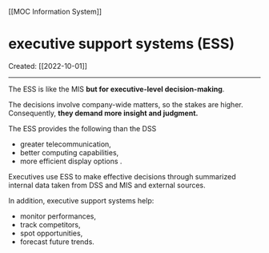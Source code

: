 [[MOC Information System]]

# executive support systems (ESS)
Created:  [[2022-10-01]]

---
The ESS is like the MIS **but for executive-level decision-making**.  

The decisions involve company-wide matters, so the stakes are higher. 
Consequently, **they demand more insight and judgment.**

The ESS provides the following than the DSS
- greater telecommunication, 
- better computing capabilities, 
- more efficient display options .

Executives use ESS to make effective decisions 
    through summarized internal data taken from DSS and MIS and external sources. 

In addition, executive support systems help:
- monitor performances, 
- track competitors, 
- spot opportunities, 
- forecast future trends.












